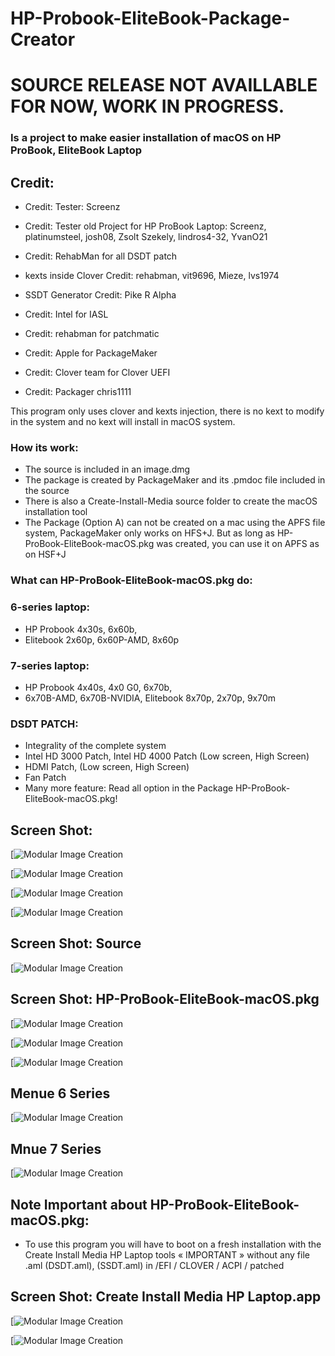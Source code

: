 # HP-Probook-EliteBook-Package-Creator

# SOURCE RELEASE NOT AVAILLABLE FOR NOW, WORK IN PROGRESS.

### Is a project to make easier installation of macOS on HP ProBook, EliteBook Laptop

## Credit:

- Credit: Tester: Screenz
- Credit: Tester old Project for HP ProBook Laptop: Screenz,  platinumsteel,  josh08, Zsolt Szekely, lindros4-32, YvanO21

- Credit: RehabMan for all DSDT patch
- kexts inside Clover Credit: rehabman, vit9696, Mieze, lvs1974 
- SSDT Generator Credit: Pike R Alpha
- Credit: Intel for IASL
- Credit: rehabman for patchmatic
- Credit: Apple for PackageMaker
- Credit: Clover team for Clover UEFI
- Credit: Packager chris1111

This program only uses clover and kexts injection, 
there is no kext to modify in the system and no kext 
will install in macOS system.


### How its work:
- The source is included in an image.dmg
- The package is created by PackageMaker and its .pmdoc file included in the source
- There is also a Create-Install-Media source folder to create the macOS installation tool
- The Package (Option A) can not be created on a mac using the APFS file system, PackageMaker only works on HFS+J. But as long as HP-ProBook-EliteBook-macOS.pkg was created, you can use it on APFS as on HSF+J

### What can HP-ProBook-EliteBook-macOS.pkg do:
### 6-series laptop: 
- HP Probook 4x30s, 6x60b, 
- Elitebook 2x60p, 6x60P-AMD, 8x60p

### 7-series laptop: 
- HP Probook 4x40s, 4x0 G0, 6x70b, 
- 6x70B-AMD, 6x70B-NVIDIA,  Elitebook 8x70p, 2x70p, 9x70m

### DSDT PATCH:
- Integrality of the complete system
- Intel HD 3000 Patch, Intel HD 4000 Patch (Low screen, High Screen)
- HDMI Patch, (Low screen, High Screen)
- Fan Patch
- Many more feature: Read all option in the Package HP-ProBook-EliteBook-macOS.pkg!

## Screen Shot: 
[![Modular Image Creation](https://i62.servimg.com/u/f62/18/50/18/69/captu562.png)

[![Modular Image Creation](https://i62.servimg.com/u/f62/18/50/18/69/015.png)

[![Modular Image Creation](https://i62.servimg.com/u/f62/18/50/18/69/163.png)

[![Modular Image Creation](https://i62.servimg.com/u/f62/18/50/18/69/235.png)

## Screen Shot: Source
[![Modular Image Creation](https://i62.servimg.com/u/f62/18/50/18/69/source10.png)

## Screen Shot: HP-ProBook-EliteBook-macOS.pkg 
[![Modular Image Creation](https://i62.servimg.com/u/f62/18/50/18/69/1captu42.png)

[![Modular Image Creation](https://i62.servimg.com/u/f62/18/50/18/69/2captu25.png)

[![Modular Image Creation](https://i62.servimg.com/u/f62/18/50/18/69/5captu11.png)

## Menue 6 Series
[![Modular Image Creation](https://i62.servimg.com/u/f62/18/50/18/69/menue_10.png)

## Mnue 7 Series
[![Modular Image Creation](https://i62.servimg.com/u/f62/18/50/18/69/menue_11.png)

## Note Important about HP-ProBook-EliteBook-macOS.pkg: 
- To use this program you will have to boot on a fresh installation with the Create Install Media HP Laptop tools « IMPORTANT » without any file .aml (DSDT.aml), (SSDT.aml) in  /EFI / CLOVER / ACPI / patched 

## Screen Shot: Create Install Media HP Laptop.app
[![Modular Image Creation](https://i62.servimg.com/u/f62/18/50/18/69/3captu15.png)

[![Modular Image Creation](https://i62.servimg.com/u/f62/18/50/18/69/4captu13.png)

